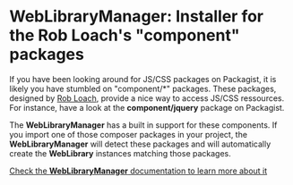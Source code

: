 WebLibraryManager: Installer for the Rob Loach's "component" packages
====================================================================

If you have been looking around for JS/CSS packages on Packagist, it is likely you have stumbled on "component/*" packages.
These packages, designed by [Rob Loach](http://github.com/robloach/component-installer), provide a nice way to access
JS/CSS ressources. For instance, have a look at the **component/jquery** package on Packagist.

The **WebLibraryManager** has a built in support for these components. If you import one of those composer packages
in your project, the **WebLibraryManager** will detect these packages and will automatically create the **WebLibrary** instances
matching those packages.


<a href="http://mouf-php.com/packages/mouf/html.utils.weblibrarymanager" class="btn btn-primary">Check the <strong>WebLibraryManager</strong> documentation to learn more about it</a>

